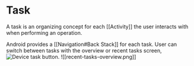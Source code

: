 # Task

A task is an organizing concept for each [[Activity]] the user interacts with when performing an operation.

Android provides a [[Navigation#Back Stack]] for each task. User can switch between tasks with the overview or recent tasks screen, ![ Device task button ](https://google-developer-training.github.io/android-developer-fundamentals-course-concepts-v2/images/2-1-c-activities-and-intents/ic_task-button.png " Device task button ").
![[recent-tasks-overview.png]]


